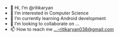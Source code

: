 - 👋 Hi, I’m @ritikaryan
- 👀 I’m interested in Computer Science
- 🌱 I’m currently learning Android development
- 💞️ I’m looking to collaborate on ...
- 📫 How to reach me ...-ritikaryan038@gmail.com

<!---
ritikaryan/ritikaryan is a ✨ special ✨ repository because its `README.md` (this file) appears on your GitHub profile.
You can click the Preview link to take a look at your changes.
--->
